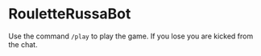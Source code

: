# RouletteRussaBot

Use the command ```/play``` to play the game. If you lose you are kicked from the chat.
